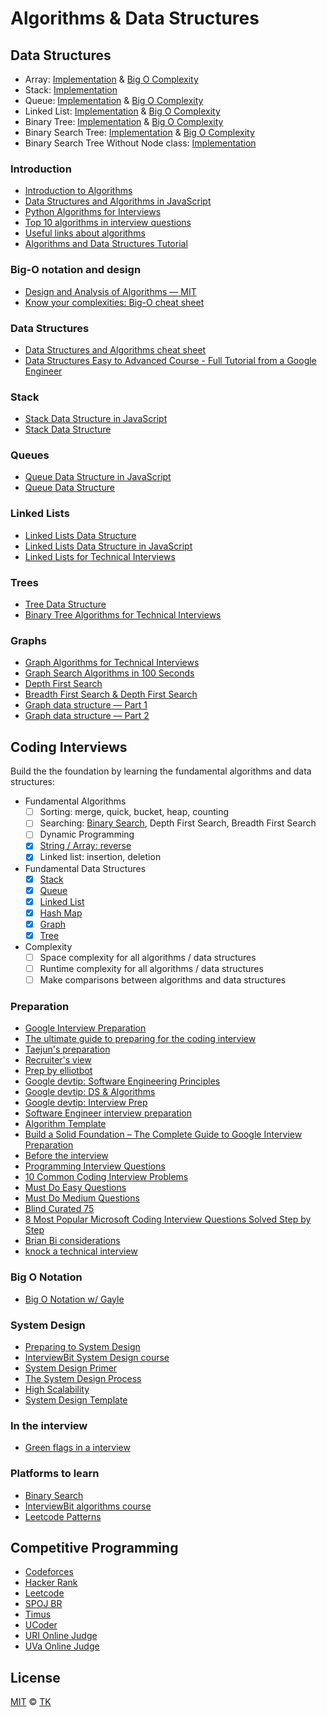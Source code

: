 # Algorithms & Data Structures

## Data Structures

- Array: [Implementation](computer_science/data_structures/array/list.py) & [Big O Complexity](computer_science/data_structures/array/big_o.py)
- Stack: [Implementation](computer_science/data_structures/stack/stack.py)
- Queue: [Implementation](computer_science/data_structures/queue/queue.py) & [Big O Complexity](computer_science/data_structures/queue/big_o.py)
- Linked List: [Implementation](computer_science/data_structures/linked_list/linked_list.py) & [Big O Complexity](computer_science/data_structures/linked_list/big_o.py)
- Binary Tree: [Implementation](computer_science/data_structures/binary_tree/binary_tree.py) & [Big O Complexity](computer_science/data_structures/binary_tree/big_o.py)
- Binary Search Tree: [Implementation](computer_science/data_structures/binary_search_tree/binary_search_tree.py) & [Big O Complexity](computer_science/data_structures/binary_search_tree/big_o.py)
- Binary Search Tree Without Node class: [Implementation](computer_science/data_structures/binary_search_tree_without_node/binary_search_tree.py)

### Introduction

- [Introduction to Algorithms](https://www.youtube.com/playlist?list=PLUl4u3cNGP63EdVPNLG3ToM6LaEUuStEY)
- [Data Structures and Algorithms in JavaScript](https://www.youtube.com/playlist?list=PLWKjhJtqVAbkso-IbgiiP48n-O-JQA9PJ)
- [Python Algorithms for Interviews](https://www.youtube.com/watch?v=p65AHm9MX80)
- [Top 10 algorithms in interview questions](https://www.geeksforgeeks.org/top-10-algorithms-in-interview-questions/)
- [Useful links about algorithms](https://leetcode.com/discuss/general-discussion/665604/important-and-useful-links-from-all-over-the-Leetcode)
- [Algorithms and Data Structures Tutorial](https://www.youtube.com/watch?v=8hly31xKli0&ab_channel=freeCodeCamp.org)

### Big-O notation and design

- [Design and Analysis of Algorithms — MIT](https://www.youtube.com/playlist?list=PLUl4u3cNGP6317WaSNfmCvGym2ucw3oGp)
- [Know your complexities: Big-O cheat sheet](https://www.bigocheatsheet.com/)

### Data Structures

- [Data Structures and Algorithms cheat sheet](https://github.com/TSiege/Tech-Interview-Cheat-Sheet)
- [Data Structures Easy to Advanced Course - Full Tutorial from a Google Engineer](https://www.youtube.com/watch?v=RBSGKlAvoiM)

### Stack

- [Stack Data Structure in JavaScript](https://www.iamtk.co/series/data-structures-in-javascript/stack-data-structure)
- [Stack Data Structure](https://www.iamtk.co/series/data-structures/stack-data-structure)

### Queues

- [Queue Data Structure in JavaScript](https://www.iamtk.co/series/data-structures-in-javascript/queue-data-structure)
- [Queue Data Structure](https://www.iamtk.co/series/data-structures/queue-data-structure)

### Linked Lists

- [Linked Lists Data Structure](https://www.iamtk.co/series/data-structures/linked-list-data-structure)
- [Linked Lists Data Structure in JavaScript](https://www.iamtk.co/series/data-structures-in-javascript/linked-list-data-structure)
- [Linked Lists for Technical Interviews](https://www.youtube.com/watch?v=Hj_rA0dhr2I&ab_channel=freeCodeCamp.org)

### Trees

- [Tree Data Structure](https://www.iamtk.co/series/data-structures/tree-data-structure)
- [Binary Tree Algorithms for Technical Interviews](https://www.youtube.com/watch?v=fAAZixBzIAI&ab_channel=freeCodeCamp.org)

### Graphs

- [Graph Algorithms for Technical Interviews](https://www.youtube.com/watch?v=tWVWeAqZ0WU&ab_channel=freeCodeCamp.org)
- [Graph Search Algorithms in 100 Seconds](https://www.youtube.com/watch?v=cWNEl4HE2OE&ab_channel=Fireship)
- [Depth First Search](https://www.hackerearth.com/practice/algorithms/graphs/depth-first-search/tutorial/)
- [Breadth First Search & Depth First Search](https://www.youtube.com/watch?v=pcKY4hjDrxk&ab_channel=AbdulBari)
- [Graph data structure — Part 1](https://www.youtube.com/watch?v=JDP1OVgoa0Q&ab_channel=JunminLee)
- [Graph data structure — Part 2](https://www.youtube.com/watch?v=bSZ57h7GN2w&ab_channel=JunminLee)

## Coding Interviews

Build the the foundation by learning the fundamental algorithms and data structures:

- Fundamental Algorithms
  - [ ] Sorting: merge, quick, bucket, heap, counting
  - [ ] Searching: [Binary Search](computer_science/algorithms/binary-search/binary-search.js), Depth First Search, Breadth First Search
  - [ ] Dynamic Programming
  - [x] [String / Array: reverse](computer_science/algorithms/reverse-string/reverse-string.js)
  - [x] Linked list: insertion, deletion
- Fundamental Data Structures
  - [x] [Stack](computer_science/data_structures/stack)
  - [x] [Queue](computer_science/data_structures/queue)
  - [x] [Linked List](computer_science/data_structures/linked_list)
  - [x] [Hash Map](computer_science/data_structures/hash_table)
  - [x] [Graph](computer_science/data_structures/graph)
  - [x] [Tree](computer_science/data_structures/binary_search_tree)
- Complexity
  - [ ] Space complexity for all algorithms / data structures
  - [ ] Runtime complexity for all algorithms / data structures
  - [ ] Make comparisons between algorithms and data structures

### Preparation

- [Google Interview Preparation](http://blog.gainlo.co/index.php/category/google-interview-preparation/)
- [The ultimate guide to preparing for the coding interview](https://medium.com/free-code-camp/the-ultimate-guide-to-preparing-for-the-coding-interview-183251ee36c9)
- [Taejun's preparation](https://qr.ae/TSJEJv)
- [Recruiter's view](https://qr.ae/TSJE3x)
- [Prep by elliotbot](https://old.reddit.com/r/cscareerquestions/comments/6278bi/my_journey_and_tips_29_gpa_at_a_noname_liberal/)
- [Google devtip: Software Engineering Principles](https://techdevguide.withgoogle.com/paths/principles/)
- [Google devtip: DS & Algorithms](https://techdevguide.withgoogle.com/paths/data-structures-and-algorithms/)
- [Google devtip: Interview Prep](https://techdevguide.withgoogle.com/paths/interview/)
- [Software Engineer interview preparation](https://www.mauriciopoppe.com/notes/misc/software-engineer-interview-preparation/)
- [Algorithm Template](https://docs.google.com/document/d/1TKNUaBdgzEoPaD8LNexz9JlquRKc1ZSBnNJuZmhFp4Y/edit)
- [Build a Solid Foundation – The Complete Guide to Google Interview Preparation](http://blog.gainlo.co/index.php/2017/02/24/chapter-2-build-solid-foundation-complete-guide-google-interview-preparation/)
- [Before the interview](http://blog.gainlo.co/index.php/2017/02/18/chapter-1-get-interview-google-complete-guide-google-interview-preparation/)
- [Programming Interview Questions](http://www.ardendertat.com/2012/01/09/programming-interview-questions/)
- [10 Common Coding Interview Problems](https://www.youtube.com/watch?v=Peq4GCPNC5c&ab_channel=freeCodeCamp.org)
- [Must Do Easy Questions](https://leetcode.com/list/xip8yt56)
- [Must Do Medium Questions](https://leetcode.com/list/xineettm)
- [Blind Curated 75](https://leetcode.com/list/x84cr1pj)
- [8 Most Popular Microsoft Coding Interview Questions Solved Step by Step](https://www.youtube.com/watch?v=1P3xh7CGSU8&ab_channel=SCALER)
- [Brian Bi considerations](https://qr.ae/TSJE9l)
- [knock a technical interview](https://qr.ae/TSJEkK)

### Big O Notation

- [Big O Notation w/ Gayle](https://www.youtube.com/watch?v=v4cd1O4zkGw&ab_channel=HackerRank)

### System Design

- [Preparing to System Design](https://qr.ae/TSJEwu)
- [InterviewBit System Design course](https://www.interviewbit.com/courses/system-design/)
- [System Design Primer](https://github.com/donnemartin/system-design-primer)
- [The System Design Process](https://www.hiredintech.com/classrooms/system-design/lesson/55)
- [High Scalability](http://highscalability.com/)
- [System Design Template](https://leetcode.com/discuss/career/229177/My-System-Design-Template)

### In the interview

- [Green flags in a interview](https://qr.ae/TSJEQA)

### Platforms to learn

- [Binary Search](https://binarysearch.com/)
- [InterviewBit algorithms course](https://www.interviewbit.com/courses/programming/)
- [Leetcode Patterns](https://seanprashad.com/leetcode-patterns)

## Competitive Programming

- [Codeforces](competitive_programming/programming_contests/codeforces/div2)
- [Hacker Rank](competitive_programming/programming_contests/hacker_rank)
- [Leetcode](coding_interviews/leetcode)
- [SPOJ BR](competitive_programming/programming_contests/spoj_br)
- [Timus](competitive_programming/programming_contests/timus)
- [UCoder](competitive_programming/programming_contests/ucoder)
- [URI Online Judge](competitive_programming/programming_contests/uri)
- [UVa Online Judge](competitive_programming/programming_contests/uva)

## License

[MIT](/LICENSE) © [TK](https://iamtk.co)
